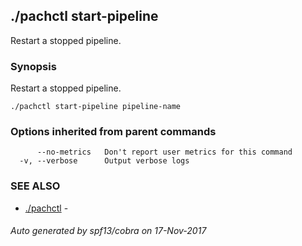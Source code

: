 ## ./pachctl start-pipeline

Restart a stopped pipeline.

### Synopsis


Restart a stopped pipeline.

```
./pachctl start-pipeline pipeline-name
```

### Options inherited from parent commands

```
      --no-metrics   Don't report user metrics for this command
  -v, --verbose      Output verbose logs
```

### SEE ALSO
* [./pachctl](./pachctl.md)	 - 

###### Auto generated by spf13/cobra on 17-Nov-2017
